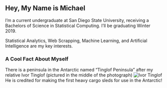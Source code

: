 ## Hey, My Name is Michael 

I’m a current undergraduate at San Diego State University, receiving a Bachelors of Science in Statistical Computing. I’ll be graduating Winter 2019. 

Statistical Analytics, Web Scrapping, Machine Learning, and Artificial Intelligence are my key interests.  

### A Cool Fact About Myself 

There is a peninsula in the Antarctic named “Tinglof Peninsula” after my relative Ivor Tinglof (pictured in the middle of the photograph) ![Ivor Tinglof]( https://kb.osu.edu/bitstream/handle/1811/28233/Album233_2_047.jpg?sequence=1&isAllowed=y)
He is credited for making the first heavy cargo sleds for use in the Antarctic! 
